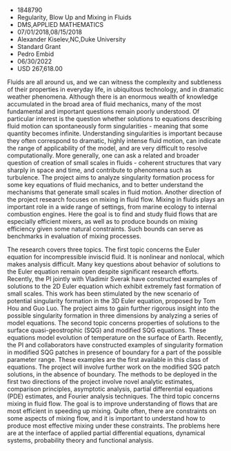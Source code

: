 
* 1848790
* Regularity, Blow Up and Mixing in Fluids
* DMS,APPLIED MATHEMATICS
* 07/01/2018,08/15/2018
* Alexander Kiselev,NC,Duke University
* Standard Grant
* Pedro Embid
* 06/30/2022
* USD 267,618.00

Fluids are all around us, and we can witness the complexity and subtleness of
their properties in everyday life, in ubiquitous technology, and in dramatic
weather phenomena. Although there is an enormous wealth of knowledge accumulated
in the broad area of fluid mechanics, many of the most fundamental and important
questions remain poorly understood. Of particular interest is the question
whether solutions to equations describing fluid motion can spontaneously form
singularities - meaning that some quantity becomes infinite. Understanding
singularities is important because they often correspond to dramatic, highly
intense fluid motion, can indicate the range of applicability of the model, and
are very difficult to resolve computationally. More generally, one can ask a
related and broader question of creation of small scales in fluids - coherent
structures that vary sharply in space and time, and contribute to phenomena such
as turbulence. The project aims to analyze singularity formation process for
some key equations of fluid mechanics, and to better understand the mechanisms
that generate small scales in fluid motion. Another direction of the project
research focuses on mixing in fluid flow. Mixing in fluids plays an important
role in a wide range of settings, from marine ecology to internal combustion
engines. Here the goal is to find and study fluid flows that are especially
efficient mixers, as well as to produce bounds on mixing efficiency given some
natural constraints. Such bounds can serve as benchmarks in evaluation of mixing
processes.

The research covers three topics. The first topic concerns the Euler equation
for incompressible inviscid fluid. It is nonlinear and nonlocal, which makes
analysis difficult. Many key questions about behavior of solutions to the Euler
equation remain open despite significant research efforts. Recently, the PI
jointly with Vladimir Sverak have constructed examples of solutions to the 2D
Euler equation which exhibit extremely fast formation of small scales. This work
has been stimulated by the new scenario of potential singularity formation in
the 3D Euler equation, proposed by Tom Hou and Guo Luo. The project aims to gain
further rigorous insight into the possible singularity formation in three
dimensions by analyzing a series of model equations. The second topic concerns
properties of solutions to the surface quasi-geostrophic (SQG) and modified SQG
equations. These equations model evolution of temperature on the surface of
Earth. Recently, the PI and collaborators have constructed examples of
singularity formation in modified SQG patches in presence of boundary for a part
of the possible parameter range. These examples are the first available in this
class of equations. The project will involve further work on the modified SQG
patch solutions, in the absence of boundary. The methods to be deployed in the
first two directions of the project involve novel analytic estimates, comparison
principles, asymptotic analysis, partial differential equations (PDE) estimates,
and Fourier analysis techniques. The third topic concerns mixing in fluid flow.
The goal is to improve understanding of flows that are most efficient in
speeding up mixing. Quite often, there are constraints on some aspects of mixing
flow, and it is important to understand how to produce most effective mixing
under these constraints. The problems here are at the interface of applied
partial differential equations, dynamical systems, probability theory and
functional analysis.
